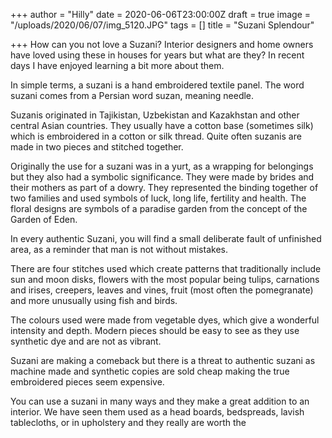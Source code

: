 +++
author = "Hilly"
date = 2020-06-06T23:00:00Z
draft = true
image = "/uploads/2020/06/07/img_5120.JPG"
tags = []
title = "Suzani Splendour"

+++
How can you not love a Suzani? Interior designers and home owners have loved using these in houses for years but what are they? In recent days I have enjoyed learning a bit more about them.

In simple terms, a suzani is a hand embroidered textile panel. The word suzani comes from a Persian word suzan, meaning needle.

Suzanis originated in Tajikistan, Uzbekistan and Kazakhstan and other central Asian countries. They usually have a cotton base (sometimes silk) which is embroidered in a cotton or silk thread. Quite often suzanis are made in two pieces and stitched together.

Originally the use for a suzani was in a yurt, as a wrapping for belongings but they also had a symbolic significance. They were made by brides and their mothers as part of a dowry. They represented the binding together of two families and used symbols of luck, long life, fertility and health. The floral designs are symbols of a paradise garden from the concept of the Garden of Eden.

In every authentic Suzani, you will find a small deliberate fault of unfinished area, as a reminder that man is not without mistakes.

There are four stitches used which create patterns that traditionally include sun and moon disks, flowers with the most popular being tulips, carnations and irises, creepers, leaves and vines, fruit (most often the pomegranate) and more unusually using fish and birds.

The colours used were made from vegetable dyes, which give a wonderful intensity and depth. Modern pieces should be easy to see as they use synthetic dye and are not as vibrant.

Suzani are making a comeback but there is a threat to authentic suzani as machine made and synthetic copies are sold cheap making the true embroidered pieces seem expensive.

You can use a suzani in many ways and they make a great addition to an interior. We have seen them used as a head boards, bedspreads, lavish tablecloths, or in upholstery and they really are worth the